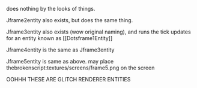 does nothing by the looks of things.

Jframe2entity also exists, but does the same thing.


Jframe3entity also exists (wow original naming), and runs the tick updates for an entity known as [[Dotsframe1Entity]]

Jframe4entity is the same as Jframe3entity

Jframe5entity is same as above.
may place thebrokenscript:textures/screens/frame5.png on the screen

OOHHH THESE ARE GLITCH RENDERER ENTITIES